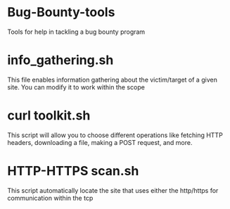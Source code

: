 # Bug-Bounty-tools
Tools for help in tackling a bug bounty program

# info_gathering.sh
This file enables information gathering about the victim/target of a given site.
You can modify it to work within the scope 

# curl toolkit.sh

This script will allow you to choose different 
operations like fetching HTTP headers, 
downloading a file, making a POST request, and more.

# HTTP-HTTPS scan.sh
This script automatically locate the site that uses either 
the http/https for communication within the tcp
